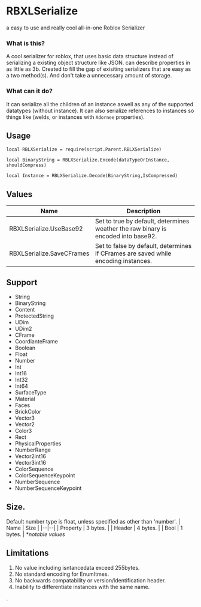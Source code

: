 # RBXLSerialize
a easy to use and really cool all-in-one Roblox Serializer

### What is this?
A cool serializer for roblox, that uses basic data structure instead of serializing a existing object structure like JSON. can describe properties in as  little as 3b. Created to fill the gap of exisiting serializers that are easy as a two method(s). And don't take a unnecessary amount of storage. 

### What can it do? 
It can serialize all the children of an instance aswell as any of the supported datatypes (without instance). It can also serialize references to instances so things like (welds, or instances with `Adornee` properties).


## Usage 

```
local RBLXSerialize = require(script.Parent.RBLXSerialize)

local BinaryString = RBLXSerialize.Encode(dataTypeOrInstance, shouldCompress) 
 
local Instance = RBLXSerialize.Decode(BinaryString,IsCompressed)
```

## Values

| Name | Description |
|--|--|
| RBXLSerialize.UseBase92 | Set to true by default, determines weather the raw binary is encoded into base92. |
| RBXLSerialize.SaveCFrames | Set to false by default, determines if CFrames are saved while encoding instances. |


## Support
* String
* BinaryString
* Content
* ProtectedString
* UDim
* UDim2
* CFrame
* CoordianteFrame
* Boolean 
* Float
* Number
* Int
* Int16
* Int32
* Int64
* SurfaceType
* Material
* Faces
* BrickColor
* Vector3
* Vector2
* Color3
* Rect
* PhysicalProperties
* NumberRange
* Vector2int16
* Vector3int16
* ColorSequence
* ColorSequenceKeypoint
* NumberSequence 
* NumberSequenceKeypoint

## Size.

Default number type is float, unless specified as other than 'number'.
| Name | Size |
|--|--|
| Property  | 3 bytes. |
| Header | 4 bytes. |
| Bool | 1 bytes. |
**notable values*

## Limitations 

1. No value including isntancedata exceed 255bytes.
2. No standard encoding for EnumItmes.
3. No backwards compatability or version/identification header.
4. Inability to differentiate instances with the same name.


.
